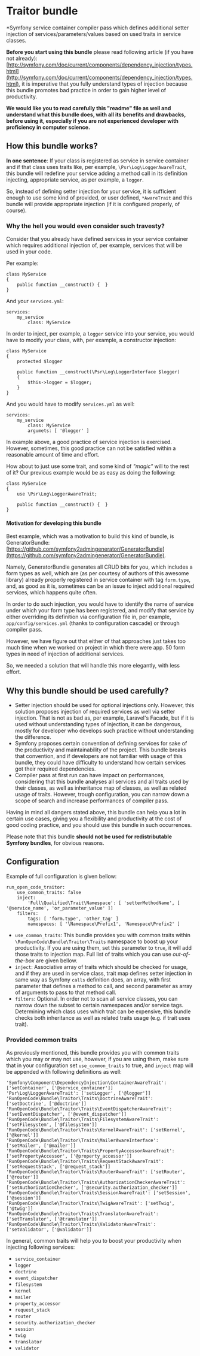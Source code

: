 Traitor bundle
==============

*Symfony service container compiler pass which defines additional
setter injection of services/parameters/values based on used traits in 
service classes.

**Before you start using this bundle** please read following article (if you 
have not already): [http://symfony.com/doc/current/components/dependency_injection/types.html](http://symfony.com/doc/current/components/dependency_injection/types.html), 
it is imperative that you fully understand types of injection because this
bundle promotes bad practice in order to gain higher level of productivity.

**We would like you to read carefully this "readme" file as well and understand
what this bundle does, with all its benefits and drawbacks, before using it, 
especially if you are not experienced developer with proficiency in computer
science.**
 
## How this bundle works?

**In one sentence**: If your class is registered as service in service container
and if that class uses traits like, per example, `\Psr\Log\LoggerAwareTrait`, 
this bundle will redefine your service adding a method call in its definition
injecting, appropriate service, as per example, a `logger`. 
 
So, instead of defining setter injection for your service, it is sufficient
enough to use some kind of provided, or user defined, `*AwareTrait` and this
bundle will provide appropriate injection (if it is configured properly, of 
course).

### Why the hell you would even consider such travesty? 

Consider that you already have defined services in your service container
which requires additional injection of, per example, services that will be
used in your code.
 
Per example: 
 
    class MyService 
    {
        public function __construct() {  }
    }
    
And your `services.yml`:

    services:
        my_service
            class: MyService
        
In order to inject, per example, a `logger` service into your service, 
you would have to modify your class, with, per example, a constructor 
injection:
        
    class MyService 
    {
        protected $logger
    
        public function __construct(\Psr\Log\LoggerInterface $logger) 
        {
            $this->logger = $logger;
        }
    }        

And you would have to modify `services.yml` as well:

    services:
        my_service
            class: MyService
            argumets: [ '@logger' ]
            
In example above, a good practice of service injection is exercised. However,
sometimes, this good practice can not be satisfied within a reasonable amount 
of time and effort. 

How about to just use some trait, and some kind of *"magic"* will to the rest
of it? Our previous example would be as easy as doing the following:

    class MyService 
    {
        use \Psr\Log\LoggerAwareTrait;
    
        public function __construct() {  }
    }


#### Motivation for developing this bundle

Best example, which was a motivation to build this kind of bundle, is
GeneratorBundle: [https://github.com/symfony2admingenerator/GeneratorBundle](https://github.com/symfony2admingenerator/GeneratorBundle).

Namely, GeneratorBundle generates all CRUD bits for you, which includes a
form types as well, which are (as per courtesy of authors of this awesome 
library) already properly registered in service container with tag `form.type`, 
and, as good as it is, sometimes can be an issue to inject additional required
services, which happens quite often.

In order to do such injection, you would have to identify the name of service
under which your form type has been registered, and modify that service by 
either overriding its definition via configuration file in, per example, 
`app/config/services.yml` (thanks to configuration cascade) or through compiler
pass.

However, we have figure out that either of that approaches just takes too 
much time when we worked on project in which there were app. 50 form types 
in need of injection of additional services.

So, we needed a solution that will handle this more elegantly, with less effort.

## Why this bundle should be used carefully?

- Setter injection should be used for optional injections only. However, this
solution proposes injection of required services as well via setter injection.
That is not as bad as, per example, Laravel's Facade, but if it is used without
understanding types of injection, it can be dangerous, mostly for developer
who develops such practice without understanding the difference.
- Symfony proposes certain convention of defining services for sake of 
the productivity and maintainability of the project. This bundle breaks
that convention, and if developers are not familiar with usage of this 
bundle, they could have difficulty to understand how certain services
got their required dependencies.
- Compiler pass at first run can have impact on performances, considering
that this bundle analyses all services and all traits used by their classes,
as well as inheritance map of classes, as well as related usage of traits.
However, trough configuration, you can narrow down a scope of search and 
increase performances of compiler pass.

Having in mind all dangers stated above, this bundle can help you 
a lot in certain use cases, giving you a flexibility and productivity at the
cost of good coding practice, and you should use this bundle in such 
occurrences.

Please note that this bundle **should not be used for redistributable Symfony
bundles**, for obvious reasons.

## Configuration

Example of full configuration is given bellow:

    run_open_code_traitor:
        use_common_traits: false             
        inject:
            'Full\Qualified\Trait\Namespace': [ 'setterMethodName', [ '@service_name', 'or_parameter_value' ]]
        filters:
            tags: [ 'form.type', 'other_tag' ]
            namespaces: [ '\Namespace\Prefix1', 'Namespace\Prefix2' ]


- `use_common_traits`: This bundle provides you with common traits
within `\RunOpenCode\Bundle\Traitor\Traits` namespace to boost up
your productivity. If you are using them, set this parameter to `true`,
it will add those traits to injection map. Full list of traits which 
you can use *out-of-the-box* are given bellow.
- `inject`: Associative array of traits which should be checked for usage,
and if they are used in service class, trait map defines setter injection
in same way as Symfony `calls` definition does, an array, with first parameter
that defines a method to call, and second parameter as array of arguments to
pass to that method call.
- `filters`: Optional. In order not to scan all service classes, you can
narrow down the subset to certain namespaces and/or service tags. Determining 
which class uses which trait can be expensive, this bundle checks both inheritance
as well as related traits usage (e.g. if trait uses trait).

### Provided common traits

As previously mentioned, this bundle provides you with common traits
which you may or may not use, however, if you are using them, make sure
that in your configuration set `use_common_traits` to true, and `inject`
map will be appended with following definitions as well:

    'Symfony\Component\DependencyInjection\ContainerAwareTrait': ['setContainer', ['@service_container']]
    'Psr\Log\LoggerAwareTrait': ['setLogger', ['@logger']]
    'RunOpenCode\Bundle\Traitor\Traits\DoctrineAwareTrait': ['setDoctrine', ['@doctrine']]
    'RunOpenCode\Bundle\Traitor\Traits\EventDispatcherAwareTrait': ['setEventDispatcher', ['@event_dispatcher']]
    'RunOpenCode\Bundle\Traitor\Traits\FilesystemAwareTrait': ['setFilesystem', ['@filesystem']]
    'RunOpenCode\Bundle\Traitor\Traits\KernelAwareTrait': ['setKernel', ['@kernel']]
    'RunOpenCode\Bundle\Traitor\Traits\MailerAwareInterface': ['setMailer', ['@mailer']]
    'RunOpenCode\Bundle\Traitor\Traits\PropertyAccessorAwareTrait': ['setPropertyAccessor', ['@property_accessor']]
    'RunOpenCode\Bundle\Traitor\Traits\RequestStackAwareTrait': ['setRequestStack', ['@request_stack']]
    'RunOpenCode\Bundle\Traitor\Traits\RouterAwareTrait': ['setRouter', ['@router']]
    'RunOpenCode\Bundle\Traitor\Traits\AuthorizationCheckerAwareTrait': ['setAuthorizationChecker', ['@security.authorization_checker']]
    'RunOpenCode\Bundle\Traitor\Traits\SessionAwareTrait': ['setSession', ['@session']]
    'RunOpenCode\Bundle\Traitor\Traits\TwigAwareTrait': ['setTwig', ['@twig']]
    'RunOpenCode\Bundle\Traitor\Traits\TranslatorAwareTrait': ['setTranslator', ['@translator']]
    'RunOpenCode\Bundle\Traitor\Traits\ValidatorAwareTrait': ['setValidator', ['@validator']]
    
In general, common traits will help you to boost your productivity when 
injecting following services:

- `service_container`
- `logger`
- `doctrine`
- `event_dispatcher`
- `filesystem`
- `kernel`
- `mailer`
- `property_accessor`
- `request_stack`
- `router`
- `security.authorization_checker`
- `session`
- `twig`
- `translator`
- `validator`
